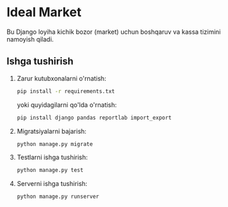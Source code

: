 # Ideal Market

Bu Django loyiha kichik bozor (market) uchun boshqaruv va kassa tizimini namoyish qiladi.

## Ishga tushirish

1. Zarur kutubxonalarni o'rnatish:
   ```bash
   pip install -r requirements.txt
   ```
   yoki quyidagilarni qo'lda o'rnatish:
   ```bash
   pip install django pandas reportlab import_export
   ```

2. Migratsiyalarni bajarish:
   ```bash
   python manage.py migrate
   ```

3. Testlarni ishga tushirish:
   ```bash
   python manage.py test
   ```

4. Serverni ishga tushirish:
   ```bash
   python manage.py runserver
   ```

